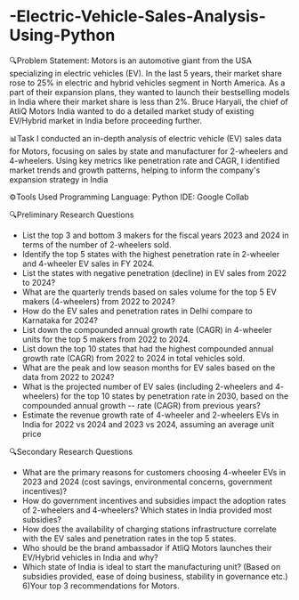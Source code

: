 # -Electric-Vehicle-Sales-Analysis-Using-Python

🔍Problem Statement:
Motors is an automotive giant from the USA specializing in electric vehicles (EV). In the last 5 years, their market share rose to 25% in electric and hybrid vehicles segment in North America. As a part of their expansion plans, they wanted to launch their bestselling models in India where their market share is less than 2%. Bruce Haryali, the chief of AtliQ Motors India wanted to do a detailed market study of existing EV/Hybrid market in India before proceeding further.

📊Task
I conducted an in-depth analysis of electric vehicle (EV) sales data for Motors, focusing on sales by state and manufacturer for 2-wheelers and 4-wheelers. Using key metrics like penetration rate and CAGR, I identified market trends and growth patterns, helping to inform the company's expansion strategy in India

⚙️Tools Used
Programming Language: Python
IDE: Google Collab

🔍Preliminary Research Questions
- List the top 3 and bottom 3 makers for the fiscal years 2023 and 2024 in terms of the number of 2-wheelers sold.
- Identify the top 5 states with the highest penetration rate in 2-wheeler and 4-wheeler EV sales in FY 2024.
- List the states with negative penetration (decline) in EV sales from 2022 to 2024?
- What are the quarterly trends based on sales volume for the top 5 EV makers (4-wheelers) from 2022 to 2024?
- How do the EV sales and penetration rates in Delhi compare to Karnataka for 2024?
- List down the compounded annual growth rate (CAGR) in 4-wheeler units for the top 5 makers from 2022 to 2024.
- List down the top 10 states that had the highest compounded annual growth rate (CAGR) from 2022 to 2024 in total vehicles sold.
- What are the peak and low season months for EV sales based on the data from 2022 to 2024?
- What is the projected number of EV sales (including 2-wheelers and 4- wheelers) for the top 10 states by penetration rate in 2030, based on the compounded annual growth -- rate (CAGR) from previous years?
- Estimate the revenue growth rate of 4-wheeler and 2-wheelers EVs in India for 2022 vs 2024 and 2023 vs 2024, assuming an average unit price

🔍Secondary Research Questions
- What are the primary reasons for customers choosing 4-wheeler EVs in 2023 and 2024 (cost savings, environmental concerns, government incentives)?
- How do government incentives and subsidies impact the adoption rates of 2-wheelers and 4-wheelers? Which states in India provided most subsidies?
- How does the availability of charging stations infrastructure correlate with the EV sales and penetration rates in the top 5 states.
- Who should be the brand ambassador if AtliQ Motors launches their EV/Hybrid vehicles in India and why?
- Which state of India is ideal to start the manufacturing unit? (Based on subsidies provided, ease of doing business, stability in governance etc.) 6)Your top 3 recommendations for Motors.
